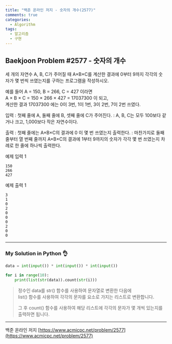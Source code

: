 ```yaml
---
title: "백준 온라인 저지 - 숫자의 개수(2577)"
comments: true
categories:
  - Algorithm
tags:
  - 알고리즘
  - 구현
---
```


## Baekjoon Problem #2577 - 숫자의 개수

세 개의 자연수 A, B, C가 주어질 때 A×B×C를 계산한 결과에 0부터 9까지 각각의 숫자가 몇 번씩 쓰였는지를 구하는 프로그램을 작성하시오.

예를 들어 A = 150, B = 266, C = 427 이라면  
A × B × C = 150 × 266 × 427 = 17037300 이 되고,  
계산한 결과 17037300 에는 0이 3번, 1이 1번, 3이 2번, 7이 2번 쓰였다.

입력
: 첫째 줄에 A, 둘째 줄에 B, 셋째 줄에 C가 주어진다. 
: A, B, C는 모두 100보다 같거나 크고, 1,000보다 작은 자연수이다.

출력
: 첫째 줄에는 A×B×C의 결과에 0 이 몇 번 쓰였는지 출력한다. 
: 마찬가지로 둘째 줄부터 열 번째 줄까지 A×B×C의 결과에 1부터 9까지의 숫자가 각각 몇 번 쓰였는지 차례로 한 줄에 하나씩 출력한다.

예제 입력 1
```
150
266
427
```

예제 출력 1
```
3
1
0
2
0
0
0
2
0
0
```

***
### My Solution in Python :ok_hand:

```python
data = int(input()) * int(input()) * int(input())

for i in range(10):
    print(list(str(data)).count(str(i)))
```

> 정수인 data를 str() 함수를 사용하여 문자열로 변환한 다음에  
> list() 함수를 사용하여 각각의 문자를 요소로 가지는 리스트로 변환합니다.
> 
> 그 후 count() 함수를 사용하여 해당 리스트에 각각의 문자가 몇 개씩 있는지를 출력하면 됩니다.

***
백준 온라인 저지 [https://www.acmicpc.net/problem/2577](https://www.acmicpc.net/problem/2577)
